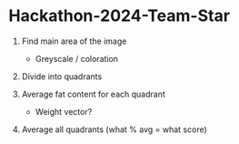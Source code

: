 # Hackathon-2024-Team-Star

1) Find main area of the image
     - Greyscale / coloration

2) Divide into quadrants
   
3) Average fat content for each quadrant
   - Weight vector?
     
4) Average all quadrants (what % avg = what score)
